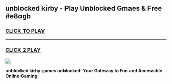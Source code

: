
## unblocked kirby - Play Unblocked Gmaes & Free #e8ogb
<h3>
<a href="https://news.freeplayer.one?title=unblocked_kirby&ref=24F">CLICK TO PLAY</a></h3>
<hr>

<h3>
<a href="https://news.freeplayer.one?title=unblocked_kirby&ref=24F">CLICK 2 PLAY</a>
  
</h3>

<a href="https://news.freeplayer.one?title=unblocked_kirby&ref=24F/"><img src="https://clearcache.store/games.png"></a>


**unblocked kirby games unblocked: Your Gateway to Fun and Accessible Online Gaming**
